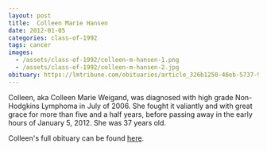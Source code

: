 ```yaml
---
layout: post
title:  Colleen Marie Hansen
date: 2012-01-05
categories: class-of-1992
tags: cancer
images:
  - /assets/class-of-1992/colleen-m-hansen-1.png
  - /assets/class-of-1992/colleen-m-hansen-2.jpg
obituary: https://lmtribune.com/obituaries/article_326b1250-46eb-5737-9704-6d2bc269d924.html
---
```

Colleen, aka Colleen Marie Weigand, was diagnosed with high grade Non-Hodgkins Lymphoma in July of 2006. She fought it valiantly and with great grace for more than five and a half years, before passing away in the early hours of January 5, 2012. She was 37 years old.

Colleen's full obituary can be found [here](https://lmtribune.com/obituaries/article_326b1250-46eb-5737-9704-6d2bc269d924.html).
